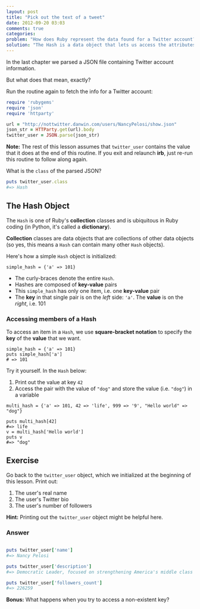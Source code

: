 ```yaml
---
layout: post
title: "Pick out the text of a tweet"
date: 2012-09-20 03:03
comments: true
categories: 
problem: "How does Ruby represent the data found for a Twitter account?"
solution: "The Hash is a data object that lets us access the attributes contained in the Twitter data."
---
```

 
In the last chapter we parsed a JSON file containing Twitter account information.

But what does that mean, exactly?

Run the routine again to fetch the info for a Twitter account:

``` ruby
require 'rubygems'
require 'json'
require 'httparty'

url = "http://nottwitter.danwin.com/users/NancyPelosi/show.json"
json_str = HTTParty.get(url).body
twitter_user = JSON.parse(json_str)
```

**Note:** The rest of this lesson assumes that `twitter_user` contains the value that it does at the end of this routine. If you exit and relaunch **irb**, just re-run this routine to follow along again.


What is the `class` of the parsed JSON?

``` ruby
puts twitter_user.class
#=> Hash
```

## The Hash Object

The `Hash` is one of Ruby's **collection** classes and is ubiquitous in Ruby coding (in Python, it's called a **dictionary**).

**Collection** classes are data objects that are collections of other data objects (so yes, this means a `Hash` can contain many other `Hash` objects). 

Here's how a simple `Hash` object is initialized:

```
simple_hash = {'a' => 101} 
```

* The curly-braces denote the entire `Hash`. 
* Hashes are composed of **key-value** pairs
* This `simple_hash` has only one item, i.e. one **key-value** pair
* The **key** in that single pair is on the *left* side: `'a'`. The **value** is on the *right*, i.e. 101




### Accessing members of a Hash

To access an item in a `Hash`, we use **square-bracket notation** to specify the **key** of the **value** that we want. 

```
simple_hash = {'a' => 101}
puts simple_hash['a']
# => 101
```

Try it yourself. In the `Hash` below:
1. Print out the value at key `42`
2. Access the pair with the value of `"dog"` and store the value (i.e. `"dog"`) in a variable

```
multi_hash = {'a' => 101, 42 => 'life', 999 => '9', "Hello world" => "dog"}

puts multi_hash[42]
#=> life
v = multi_hash['Hello world']
puts v
#=> "dog"
```



## Exercise

Go back to the `twitter_user` object, which we initialized at the beginning of this lesson. Print out:

1. The user's real name
2. The user's Twitter bio
3. The user's number of followers


**Hint:** Printing out the `twitter_user` object might be helpful here.


### Answer

``` ruby

puts twitter_user['name']
#=> Nancy Pelosi

puts twitter_user['description']
#=> Democratic Leader, focused on strengthening America's middle class and creating jobs; mother, grandmother, dark chocolate connoisseur.

puts twitter_user['followers_count']
#=> 226259

```

**Bonus:** What happens when you try to access a non-existent key?